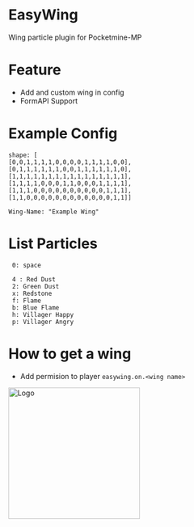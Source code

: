 # EasyWing

Wing particle plugin for Pocketmine-MP

# Feature
 + Add and custom wing in config
 + FormAPI Support

# Example Config
```
shape: [
[0,0,1,1,1,1,0,0,0,0,1,1,1,1,0,0],
[0,1,1,1,1,1,1,0,0,1,1,1,1,1,1,0],
[1,1,1,1,1,1,1,1,1,1,1,1,1,1,1,1],
[1,1,1,1,0,0,0,1,1,0,0,0,1,1,1,1],
[1,1,1,0,0,0,0,0,0,0,0,0,0,1,1,1],
[1,1,0,0,0,0,0,0,0,0,0,0,0,0,1,1]]

Wing-Name: "Example Wing"
```

# List Particles
```
 0: space

 4 : Red Dust
 2: Green Dust
 x: Redstone
 f: Flame
 b: Blue Flame
 h: Villager Happy
 p: Villager Angry
```

# How to get a wing
+ Add permision to player `easywing.on.<wing name>`

<img align="left" widht="auto" height="260" src="https://github.com/ZzKino/EasyWing/blob/master/icon.png?raw=true" alt="Logo">
